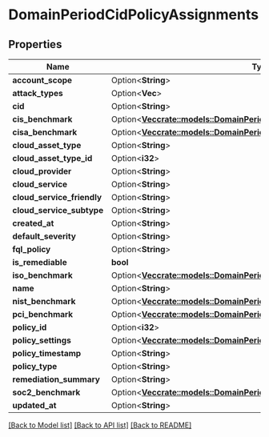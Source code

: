 # DomainPeriodCidPolicyAssignments

## Properties

Name | Type | Description | Notes
------------ | ------------- | ------------- | -------------
**account_scope** | Option<**String**> |  | [optional]
**attack_types** | Option<**Vec<String>**> |  | [optional]
**cid** | Option<**String**> |  | [optional]
**cis_benchmark** | Option<[**Vec<crate::models::DomainPeriodBenchmark>**](domain.Benchmark.md)> |  | [optional]
**cisa_benchmark** | Option<[**Vec<crate::models::DomainPeriodBenchmark>**](domain.Benchmark.md)> |  | [optional]
**cloud_asset_type** | Option<**String**> |  | [optional]
**cloud_asset_type_id** | Option<**i32**> |  | [optional]
**cloud_provider** | Option<**String**> |  | [optional]
**cloud_service** | Option<**String**> |  | [optional]
**cloud_service_friendly** | Option<**String**> |  | [optional]
**cloud_service_subtype** | Option<**String**> |  | [optional]
**created_at** | Option<**String**> |  | [optional]
**default_severity** | Option<**String**> |  | [optional]
**fql_policy** | Option<**String**> |  | [optional]
**is_remediable** | **bool** |  |
**iso_benchmark** | Option<[**Vec<crate::models::DomainPeriodBenchmark>**](domain.Benchmark.md)> |  | [optional]
**name** | Option<**String**> |  | [optional]
**nist_benchmark** | Option<[**Vec<crate::models::DomainPeriodBenchmark>**](domain.Benchmark.md)> |  | [optional]
**pci_benchmark** | Option<[**Vec<crate::models::DomainPeriodBenchmark>**](domain.Benchmark.md)> |  | [optional]
**policy_id** | Option<**i32**> |  | [optional]
**policy_settings** | Option<[**Vec<crate::models::DomainPeriodPolicySettingByAccountAndRegion>**](domain.PolicySettingByAccountAndRegion.md)> |  | [optional]
**policy_timestamp** | Option<**String**> |  | [optional]
**policy_type** | Option<**String**> |  | [optional]
**remediation_summary** | Option<**String**> |  | [optional]
**soc2_benchmark** | Option<[**Vec<crate::models::DomainPeriodBenchmark>**](domain.Benchmark.md)> |  | [optional]
**updated_at** | Option<**String**> |  | [optional]

[[Back to Model list]](./README.md#documentation-for-models) [[Back to API list]](./README.md#documentation-for-api-endpoints) [[Back to README]](../README.md)
